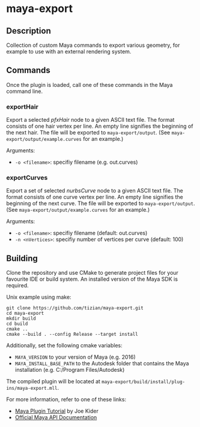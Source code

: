 # maya-export

## Description

Collection of custom Maya commands to export various geometry, for example to use with an external rendering system.

## Commands

Once the plugin is loaded, call one of these commands in the Maya command line.

### exportHair

Export a selected _pfxHair_ node to a given ASCII text file. The format consists of one hair vertex per line. An empty line signifies the beginning of the next hair. The file will be exported to `maya-export/output`. (See `maya-export/output/example.curves` for an example.)

Arguments:
* `-o <filename>`: specifiy filename (e.g. out.curves)

### exportCurves

Export a set of selected _nurbsCurve_ node to a given ASCII text file. The format consists of one curve vertex per line. An empty line signifies the beginning of the next curve. The file will be exported to `maya-export/output`. (See `maya-export/output/example.curves` for an example.)

Arguments:
* `-o <filename>`: specifiy filename (default: out.curves)
* `-n <nVertices>`: specifiy number of vertices per curve (default: 100)

## Building

Clone the repository and use CMake to generate project files for your favourite IDE or build system. An installed version of the Maya SDK is required.

Unix example using make:
```
git clone https://github.com/tizian/maya-export.git
cd maya-export
mkdir build
cd build
cmake ..
cmake --build . --config Release --target install
```

Additionally, set the following cmake variables:
* `MAYA_VERSION` to your version of Maya (e.g. 2016)
* `MAYA_INSTALL_BASE_PATH` to the Autodesk folder that contains the Maya installation (e.g. C:/Program Files/Autodesk)

The compiled plugin will be located at `maya-export/build/install/plug-ins/maya-export.mll`.

For more information, refer to one of these links:
* [Maya Plugin Tutorial](http://blog.josephkider.com/2015/09/17/using-cmake-to-create-your-first-maya-plug-in/) by Joe Kider
* [Official Maya API Documentation](http://help.autodesk.com/view/MAYAUL/2016/ENU/?guid=__files_Maya_API_introduction_htm)
